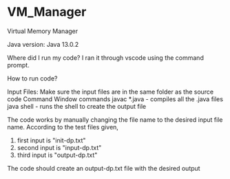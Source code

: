 # VM_Manager
Virtual Memory Manager

Java version: Java 13.0.2

Where did I run my code?
    I ran it through vscode using the command prompt.

How to run code?

Input Files:
Make sure the input files are in the same folder as the source code
Command Window commands
javac *.java - compiles all the .java files
java shell - runs the shell to create the output file

The code works by manually changing the file name to the desired input file name. 
According to the test files given, 
1. first input is "init-dp.txt"
2. second input is "input-dp.txt"
3. third input is "output-dp.txt"

The code should create an output-dp.txt file with the desired output
